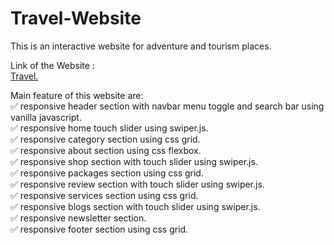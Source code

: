 # Travel-Website
This is an interactive website for adventure and tourism places.<br>

Link of the Website :<br>
[Travel.](https://sonianshika.github.io/travel-website/)

Main feature of this website are: <br>
✅ responsive header section with navbar menu toggle and search bar using vanilla javascript.<br>
✅ responsive home touch slider using swiper.js.<br>
✅ responsive category section using css grid. <br>
✅ responsive about section using css flexbox.<br>
✅ responsive shop section with touch slider using swiper.js.<br>
✅ responsive packages section using css grid.<br>
✅ responsive review section with touch slider using swiper.js. <br>
✅ responsive services section using css grid. <br>
✅ responsive blogs section with touch slider using swiper.js. <br>
✅ responsive newsletter section. <br>
✅ responsive footer section using css grid. <br>
